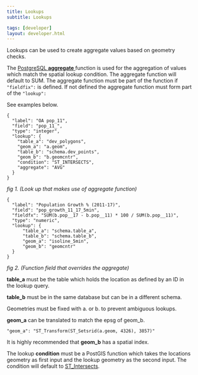 ```yaml
---
title: Lookups
subtitle: Lookups

tags: [developer]
layout: developer.html
---
```


Lookups can be used to create aggregate values based on geometry checks.

The [PostgreSQL **aggregate** ](https://www.postgresql.org/docs/current/functions-aggregate.html) function is used for the aggregation of values which match the spatial lookup condition. The aggregate function will default to SUM. The aggregate function must be part of the function if `"fieldfix":` is defined. If not defined the aggregate function must form part of the `"lookup":`

See examples below.

```text
{
  "label": "OA pop_11",
  "field": "pop_11_",
  "type": "integer",
  "lookup": {
    "table_a": "dev_polygons",
    "geom_a": "a.geom",
    "table_b": "schema.dev_points",
    "geom_b": "b.geomcntr",
    "condition": "ST_INTERSECTS",
    "aggregate": "AVG"
  }
}
```

_fig 1. \(Look up that makes use of aggregate function\)_ 

```text
{
  "label": "Population Growth % (2011-17)",
  "field": "pop_growth_11_17_5min",
  "fieldfx": "SUM(b.pop__17 - b.pop__11) * 100 / SUM(b.pop__11)",
  "type": "numeric",
  "lookup": {
      "table_a": "schema.table_a",
      "table_b": "schema.table_b",
      "geom_a": "isoline_5min",
      "geom_b": "geomcntr"
  }
}
```

_fig 2. \(Function field that overrides the aggregate\)_

**table\_a** must be the table which holds the location as defined by an ID in the lookup query.

**table\_b** must be in the same database but can be in a different schema.

Geometries must be fixed with a. or b. to prevent ambiguous lookups.

**geom\_a** can be translated to match the epsg of geom\_b.

`"geom_a": "ST_Transform(ST_Setsrid(a.geom, 4326), 3857)"`

It is highly recommended that **geom\_b** has a spatial index.

The lookup **condition** must be a PostGIS function which takes the locations geometry as first input and the lookup geometry as the second input. The condition will default to [ST\_Intersects](https://postgis.net/docs/ST_Intersects.html).


